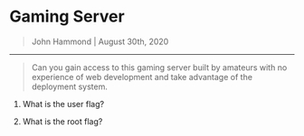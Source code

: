 # Gaming Server

> John Hammond | August 30th, 2020

-------------------------------

> Can you gain access to this gaming server built by amateurs with no experience of web development and take advantage of the deployment system.

1. What is the user flag?


2. What is the root flag?